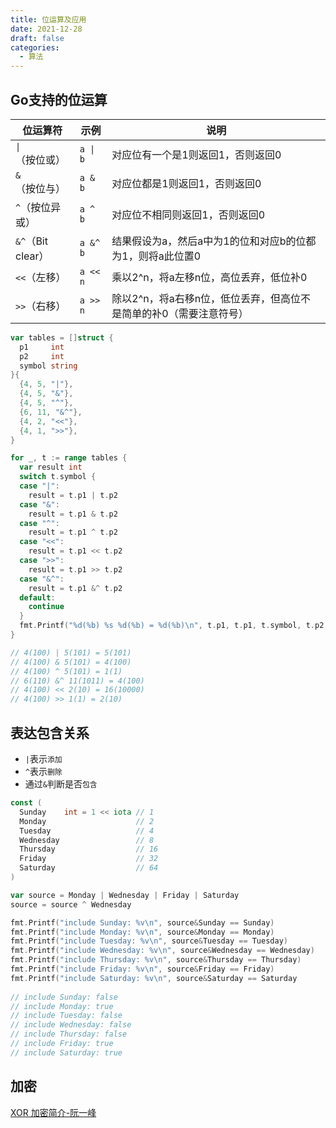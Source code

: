 ```yaml
---
title: 位运算及应用
date: 2021-12-28
draft: false
categories:
  - 算法
---
```


## Go支持的位运算

| 位运算符        | 示例     | 说明                                                         |
| --------------- | -------- | ------------------------------------------------------------ |
| `\|`（按位或） | `a \| b` | 对应位有一个是1则返回1，否则返回0                            |
| `&`（按位与）     | `a & b`  | 对应位都是1则返回1，否则返回0                                |
| `^`（按位异或）   | `a ^ b`  | 对应位不相同则返回1，否则返回0                               |
| `&^`（Bit clear） | `a &^ b` | 结果假设为a，然后a中为1的位和对应b的位都为1，则将a此位置0    |
| `<<`（左移）      | `a << n` | 乘以2^n，将a左移n位，高位丢弃，低位补0                       |
| `>>`（右移）      | `a >> n` | 除以2^n，将a右移n位，低位丢弃，但高位不是简单的补0（需要注意符号） |

```go
var tables = []struct {
  p1     int
  p2     int
  symbol string
}{
  {4, 5, "|"},
  {4, 5, "&"},
  {4, 5, "^"},
  {6, 11, "&^"},
  {4, 2, "<<"},
  {4, 1, ">>"},
}

for _, t := range tables {
  var result int
  switch t.symbol {
  case "|":
    result = t.p1 | t.p2
  case "&":
    result = t.p1 & t.p2
  case "^":
    result = t.p1 ^ t.p2
  case "<<":
    result = t.p1 << t.p2
  case ">>":
    result = t.p1 >> t.p2
  case "&^":
    result = t.p1 &^ t.p2
  default:
    continue
  }
  fmt.Printf("%d(%b) %s %d(%b) = %d(%b)\n", t.p1, t.p1, t.symbol, t.p2, t.p2, result, result)
}

// 4(100) | 5(101) = 5(101)
// 4(100) & 5(101) = 4(100)
// 4(100) ^ 5(101) = 1(1)
// 6(110) &^ 11(1011) = 4(100)
// 4(100) << 2(10) = 16(10000)
// 4(100) >> 1(1) = 2(10)
```

## 表达包含关系

- `|`表示`添加`
- `^`表示`删除`
- 通过`&`判断是否`包含`

```go
const (
  Sunday    int = 1 << iota // 1
  Monday                    // 2
  Tuesday                   // 4
  Wednesday                 // 8
  Thursday                  // 16
  Friday                    // 32
  Saturday                  // 64
)

var source = Monday | Wednesday | Friday | Saturday
source = source ^ Wednesday

fmt.Printf("include Sunday: %v\n", source&Sunday == Sunday)
fmt.Printf("include Monday: %v\n", source&Monday == Monday)
fmt.Printf("include Tuesday: %v\n", source&Tuesday == Tuesday)
fmt.Printf("include Wednesday: %v\n", source&Wednesday == Wednesday)
fmt.Printf("include Thursday: %v\n", source&Thursday == Thursday)
fmt.Printf("include Friday: %v\n", source&Friday == Friday)
fmt.Printf("include Saturday: %v\n", source&Saturday == Saturday
   
// include Sunday: false
// include Monday: true
// include Tuesday: false
// include Wednesday: false
// include Thursday: false
// include Friday: true
// include Saturday: true
```

## 加密

[XOR 加密简介-阮一峰](http://www.ruanyifeng.com/blog/2017/05/xor.html)